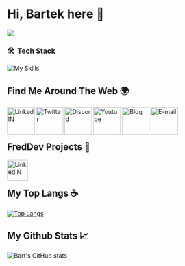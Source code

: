# Hi, Bartek here 👋

![](https://i.imgur.com/X9jnYNx.png)

### 🛠 &nbsp;Tech Stack

![My Skills](https://skillicons.dev/icons?i=java,spring,mongodb,docker,idea,github,discord)


## Find Me Around The Web 🌍

<a href="https://www.linkedin.com/in/bartłomiej-marczuk/">
  <img align="left" alt="LinkedIN" width="64px" src="https://media.macosicons.com/parse/files/macOSicons/5033b9fa04389fcdbcdf72a1f3874c38_low_res_Linkedin.png" />
</a>
<a href="https://twitter.com/saseqpl">
  <img align="left" alt="Twitter" width="64px" src="https://media.macosicons.com/parse/files/macOSicons/060f2a6b8b634dc31f8afc1460baecb4_Twitter_Alt.png" />
</a>
<a href="https://discord.gg/DEVjPByVa9">
  <img align="left" alt="Discord" width="64px" src="https://media.macosicons.com/parse/files/macOSicons/56fd9058917f6e0fd13fb0a33abc102b_low_res_Discord.png" />
</a>
<a href="https://www.youtube.com/channel/UCS38t18JiUPI4SInk4LWW3Q">
  <img align="left" alt="Youtube" width="64px" src="https://media.macosicons.com/parse/files/macOSicons/abcbbff4b66f5502d99e9665ed12de00_low_res_YouTube__Dark_Mode_.png" />
</a>
<a href="https://marczuk.it">
  <img align="left" alt="Blog" width="64px" src="https://media.macosicons.com/parse/files/macOSicons/0e97ab6aa54cfd67d5836c1208e3a113_low_res_Safari.png" />
</a>
</a>
<a href="mailto:bmarczuk03@gmail.com">
  <img align="left" alt="E-mail" width="64px" src="https://media.macosicons.com/parse/files/macOSicons/7b1345d8a703bd248e2b730f458e6ad8_low_res_Mail.png" />
</a><br><br><br>

## FredDev Projects 📗

<a href="http://larsbot.pl">
  <img align="left" alt="LinkedIN" width="48px" src="https://i.imgur.com/vxaVLEf.png" />
</a><br><br>

## My Top Langs ☕

[![Top Langs](https://github-readme-stats.vercel.app/api/top-langs/?username=saseq&theme=gotham&layout=compact)](https://github.com/saseq/github-readme-stats)

## My Github Stats 📈 

![Bart's GitHub stats](https://github-readme-stats.vercel.app/api?username=saseq&show_icons=true&theme=gotham)
